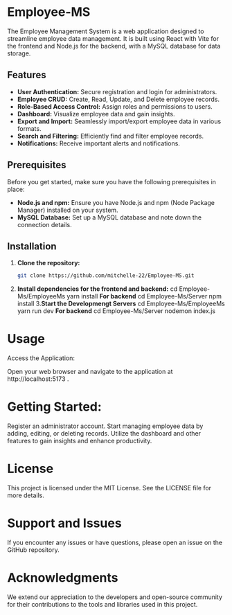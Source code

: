 # Employee-MS

The Employee Management System is a web application designed to streamline employee data management. It is built using React with Vite for the frontend and Node.js for the backend, with a MySQL database for data storage.

## Features

- **User Authentication:** Secure registration and login for administrators.
- **Employee CRUD:** Create, Read, Update, and Delete employee records.
- **Role-Based Access Control:** Assign roles and permissions to users.
- **Dashboard:** Visualize employee data and gain insights.
- **Export and Import:** Seamlessly import/export employee data in various formats.
- **Search and Filtering:** Efficiently find and filter employee records.
- **Notifications:** Receive important alerts and notifications.

## Prerequisites

Before you get started, make sure you have the following prerequisites in place:

- **Node.js and npm:** Ensure you have Node.js and npm (Node Package Manager) installed on your system.
- **MySQL Database:** Set up a MySQL database and note down the connection details.

## Installation

1. **Clone the repository:**

   ```bash
   git clone https://github.com/mitchelle-22/Employee-MS.git

2. **Install dependencies for the frontend and backend:**
   cd Employee-Ms/EmployeeMs
   yarn install
 **For backend**
  cd Employee-Ms/Server
   npm install
3.**Start the Developmengt Servers**
   cd Employee-Ms/EmployeeMs
   yarn run dev
**For backend**
   cd Employee-Ms/Server
   nodemon index.js





# Usage
Access the Application:

Open your web browser and navigate to the application at http://localhost:5173 .

# Getting Started:

Register an administrator account.
Start managing employee data by adding, editing, or deleting records.
Utilize the dashboard and other features to gain insights and enhance productivity.
# License
This project is licensed under the MIT License. See the LICENSE file for more details.

# Support and Issues
If you encounter any issues or have questions, please open an issue on the GitHub repository.

# Acknowledgments
We extend our appreciation to the developers and open-source community for their contributions to the tools and libraries used in this project.
